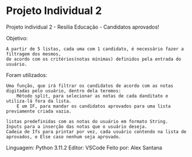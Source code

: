 # Projeto Individual 2
 Projeto individual 2 - Resilia Educação - Candidatos aprovados!

 Objetivo:

    A partir de 5 listas, cada uma com 1 candidato, é necessário fazer a filtragem dos mesmos,
    de acordo com os critérios(notas mínimas) definidos pela entrada do usuário.

 Foram utilizados:

    Uma função, que irá filtrar os candidatos de acordo com as notas digitadas pelo usuário, dentro dela teremos:
        Método split, para selecionar as notas de cada danditato e utiliza-lá fora da lista.
        E um IF, para mandar os candidatos aprovados para uma lista previamente criada vazia.
    
    listas predefinidas com as notas do usuário em formato String.
    Inputs para a inserção das notas que o usuário deseja.
    Cadeia de Ifs para printar por vez, cada usuário contendo na lista de aprovados, e Else caso nenhum seja aprovado.



 Linguagem: Python 3.11.2
 Editor: VSCode
 Feito por: Alex Santana
